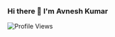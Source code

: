 ### Hi there 👋 I'm Avnesh Kumar
![Profile Views](https://komarev.com/ghpvc/?username=avnesh141)
<!--
**avnesh141/avnesh141** is a ✨ _special_ ✨ repository because its `README.md` (this file) appears on your GitHub profile.

Here are some ideas to get you started:
                                                      
- 🔭 I’m currently working on ...
- 🌱 I’m currently learning ...
- 👯 I’m looking to collaborate on ...
- 🤔 I’m looking for help with ...
- 💬 Ask me about ...
- 📫 How to reach me: ...
- 😄 Pronouns: ...
- ⚡ Fun fact: ...
-->
